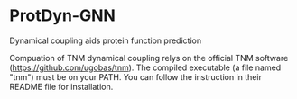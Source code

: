 # ProtDyn-GNN
Dynamical coupling aids protein function prediction

Compuation of TNM dynamical coupling relys on the official TNM software (https://github.com/ugobas/tnm). The compiled executable (a file named "tnm") must be on your PATH. You can follow the instruction in their README file for installation. 
